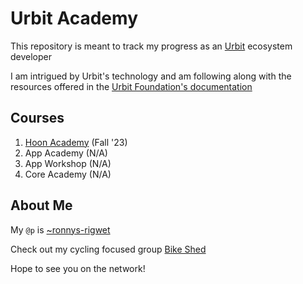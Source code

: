 # Urbit Academy
This repository is meant to track my progress as an [Urbit](https://urbit.org/) ecosystem developer

I am intrigued by Urbit's technology and am following along with the resources offered in the [Urbit Foundation's documentation](https://docs.urbit.org/courses/urbit-academy)

## Courses
1. [Hoon Academy](./hoon-academy/README.md) (Fall '23)
2. App Academy (N/A)
3. App Workshop (N/A)
4. Core Academy (N/A)

## About Me
My `@p` is [~ronnys-rigwet](https://network.urbit.org/~ronnys-rigwet)

Check out my cycling focused group [Bike Shed](https://join.tlon.io/ronnys-rigwet-bike-shed)

Hope to see you on the network!
